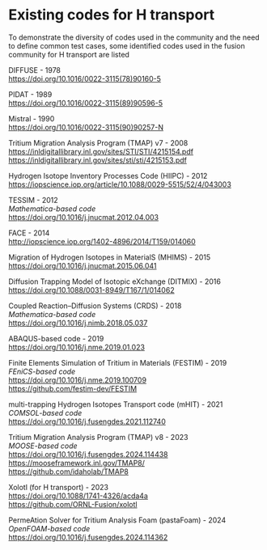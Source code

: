 
# Existing codes for H transport

To demonstrate the diversity of codes used in the community and the need to define common test cases, some identified codes used in the fusion community for H transport are listed

DIFFUSE - 1978 <br>
https://doi.org/10.1016/0022-3115(78)90160-5

PIDAT - 1989 <br>
https://doi.org/10.1016/0022-3115(89)90596-5

Mistral - 1990 <br>
https://doi.org/10.1016/0022-3115(90)90257-N

Tritium Migration Analysis Program (TMAP) v7 - 2008 <br>
https://inldigitallibrary.inl.gov/sites/STI/STI/4215154.pdf <br>
https://inldigitallibrary.inl.gov/sites/sti/sti/4215153.pdf

Hydrogen Isotope Inventory Processes Code (HIIPC) - 2012 <br>
https://iopscience.iop.org/article/10.1088/0029-5515/52/4/043003

TESSIM - 2012 <br>
_Mathematica-based code_ <br>
https://doi.org/10.1016/j.jnucmat.2012.04.003

FACE - 2014 <br>
http://iopscience.iop.org/1402-4896/2014/T159/014060

Migration of Hydrogen Isotopes in MaterialS (MHIMS) - 2015 <br>
https://doi.org/10.1016/j.jnucmat.2015.06.041

Diffusion Trapping Model of Isotopic eXchange (DITMIX) - 2016 <br>
https://doi.org/10.1088/0031-8949/T167/1/014062

Coupled Reaction–Diffusion Systems (CRDS) - 2018 <br>
_Mathematica-based code_ <br>
https://doi.org/10.1016/j.nimb.2018.05.037

ABAQUS-based code - 2019 <br>
https://doi.org/10.1016/j.nme.2019.01.023

Finite Elements Simulation of Tritium in Materials (FESTIM) - 2019 <br>
_FEniCS-based code_ <br>
https://doi.org/10.1016/j.nme.2019.100709 <br>
https://github.com/festim-dev/FESTIM 

multi-trapping Hydrogen Isotopes Transport code (mHIT) - 2021 <br>
_COMSOL-based code_ <br>
https://doi.org/10.1016/j.fusengdes.2021.112740

Tritium Migration Analysis Program (TMAP) v8 - 2023 <br>
_MOOSE-based code_ <br>
https://doi.org/10.1016/j.fusengdes.2024.114438 <br>
https://mooseframework.inl.gov/TMAP8/ <br>
https://github.com/idaholab/TMAP8

Xolotl (for H transport) - 2023 <br>
https://doi.org/10.1088/1741-4326/acda4a <br>
https://github.com/ORNL-Fusion/xolotl

PermeAtion Solver for Tritium Analysis Foam (pastaFoam) - 2024 <br>
_OpenFOAM-based code_ <br>
https://doi.org/10.1016/j.fusengdes.2024.114362





